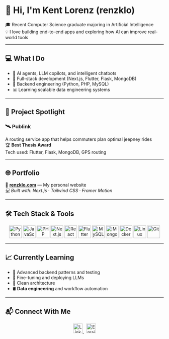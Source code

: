 # 👋 Hi, I'm Kent Lorenz (renzklo)

🎓 Recent Computer Science graduate majoring in Artificial Intelligence  
💡 I love building end-to-end apps and exploring how AI can improve real-world tools

---

## 💻 What I Do

- 🤖 AI agents, LLM copilots, and intelligent chatbots  
- 🧩 Full-stack development (Next.js, Flutter, Flask, MongoDB)  
- 🧠 Backend engineering (Python, PHP, MySQL)  
- 📊 Learning scalable data engineering systems  

---

## 🚀 Project Spotlight

### 🛰️ Publink  
A routing service app that helps commuters plan optimal jeepney rides  
🏆 **Best Thesis Award**  
Tech used: Flutter, Flask, MongoDB, GPS routing

---

## 🌐 Portfolio

📍 [**renzklo.com**](https://renzklo.com) — My personal website  
_💻 Built with: Next.js · Tailwind CSS · Framer Motion_

---

## 🛠️ Tech Stack & Tools

<div align="center">
  <img src="https://cdn.jsdelivr.net/gh/devicons/devicon/icons/python/python-original.svg" height="40" alt="Python"/>
  <img src="https://cdn.jsdelivr.net/gh/devicons/devicon/icons/javascript/javascript-original.svg" height="40" alt="JavaScript"/>
  <img src="https://cdn.jsdelivr.net/gh/devicons/devicon/icons/php/php-original.svg" height="40" alt="PHP"/>
  <img src="https://cdn.jsdelivr.net/gh/devicons/devicon/icons/nextjs/nextjs-original.svg" height="40" alt="Next.js" />
  <img src="https://cdn.jsdelivr.net/gh/devicons/devicon/icons/react/react-original.svg" height="40" alt="React" />
  <img src="https://cdn.jsdelivr.net/gh/devicons/devicon/icons/flutter/flutter-original.svg" height="40" alt="Flutter"/>
  <img src="https://cdn.jsdelivr.net/gh/devicons/devicon/icons/mysql/mysql-original.svg" height="40" alt="MySQL"/>
  <img src="https://cdn.jsdelivr.net/gh/devicons/devicon/icons/mongodb/mongodb-original.svg" height="40" alt="MongoDB"/>
  <img src="https://cdn.jsdelivr.net/gh/devicons/devicon/icons/docker/docker-original.svg" height="40" alt="Docker"/>
  <img src="https://cdn.jsdelivr.net/gh/devicons/devicon/icons/linux/linux-original.svg" height="40" alt="Linux"/>
  <img src="https://cdn.jsdelivr.net/gh/devicons/devicon/icons/git/git-original.svg" height="40" alt="Git"/>
</div>

---

## 📈 Currently Learning

- 🔧 Advanced backend patterns and testing  
- 🧠 Fine-tuning and deploying LLMs  
- 🧱 Clean architecture  
- 🛢️ **Data engineering** and workflow automation  

---

## 📬 Connect With Me

<p align="center">
  <a href="https://www.linkedin.com/in/renzklo">
    <img src="https://cdn.jsdelivr.net/gh/devicons/devicon/icons/linkedin/linkedin-original.svg" height="30" alt="LinkedIn"/>
  </a>
  &nbsp;
  <a href="mailto:youremail@example.com">
    <img src="https://img.icons8.com/ios-filled/50/000000/email.png" height="30" alt="Email"/>
  </a>
</p>
